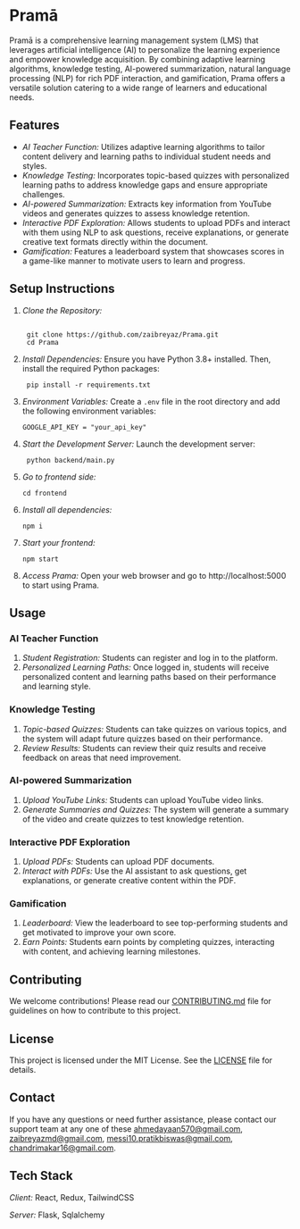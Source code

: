 # Pramā

Pramā is a comprehensive learning management system (LMS) that leverages artificial intelligence (AI) to personalize the learning experience and empower knowledge acquisition. By combining adaptive learning algorithms, knowledge testing, AI-powered summarization, natural language processing (NLP) for rich PDF interaction, and gamification, Prama offers a versatile solution catering to a wide range of learners and educational needs.

## Features

- *AI Teacher Function:* Utilizes adaptive learning algorithms to tailor content delivery and learning paths to individual student needs and styles.
- *Knowledge Testing:* Incorporates topic-based quizzes with personalized learning paths to address knowledge gaps and ensure appropriate challenges.
- *AI-powered Summarization:* Extracts key information from YouTube videos and generates quizzes to assess knowledge retention.
- *Interactive PDF Exploration:* Allows students to upload PDFs and interact with them using NLP to ask questions, receive explanations, or generate creative text formats directly within the document.
- *Gamification:* Features a leaderboard system that showcases scores in a game-like manner to motivate users to learn and progress.

## Setup Instructions

1. *Clone the Repository:*
   ```
   
    git clone https://github.com/zaibreyaz/Prama.git
    cd Prama
    ```

3. *Install Dependencies:*
    Ensure you have Python 3.8+ installed. Then, install the required Python packages:
   ```
    pip install -r requirements.txt
   ```
    

5. *Environment Variables:*
    Create a ```.env``` file in the root directory and add the following environment variables:
    ```
    GOOGLE_API_KEY = "your_api_key"
    ```
    

6. *Start the Development Server:*
    Launch the development server:
   ```
    python backend/main.py
   ```
    
8. *Go to frontend side:*
    ```
    cd frontend
    ```
    
9. *Install all dependencies:*
    ```
   npm i
    ```
    
10. *Start your frontend:*
    ```
    npm start
    ```

11. *Access Prama:*
    Open your web browser and go to http://localhost:5000 to start using Prama.

## Usage

### AI Teacher Function

1. *Student Registration:* Students can register and log in to the platform.
2. *Personalized Learning Paths:* Once logged in, students will receive personalized content and learning paths based on their performance and learning style.

### Knowledge Testing

1. *Topic-based Quizzes:* Students can take quizzes on various topics, and the system will adapt future quizzes based on their performance.
2. *Review Results:* Students can review their quiz results and receive feedback on areas that need improvement.

### AI-powered Summarization

1. *Upload YouTube Links:* Students can upload YouTube video links.
2. *Generate Summaries and Quizzes:* The system will generate a summary of the video and create quizzes to test knowledge retention.

### Interactive PDF Exploration

1. *Upload PDFs:* Students can upload PDF documents.
2. *Interact with PDFs:* Use the AI assistant to ask questions, get explanations, or generate creative content within the PDF.

### Gamification

1. *Leaderboard:* View the leaderboard to see top-performing students and get motivated to improve your own score.
2. *Earn Points:* Students earn points by completing quizzes, interacting with content, and achieving learning milestones.

## Contributing

We welcome contributions! Please read our [CONTRIBUTING.md](CONTRIBUTING.md) file for guidelines on how to contribute to this project.

## License

This project is licensed under the MIT License. See the [LICENSE](LICENSE) file for details.

## Contact

If you have any questions or need further assistance, please contact our support team at any one of these ahmedayaan570@gmail.com, zaibreyazmd@gmail.com, messi10.pratikbiswas@gmail.com, chandrimakar16@gmail.com.


## Tech Stack

*Client:* React, Redux, TailwindCSS

*Server:* Flask, Sqlalchemy
